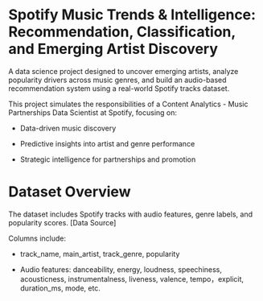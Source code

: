 # Spotify Music Trends &amp; Intelligence: Recommendation, Classification, and Emerging Artist Discovery
A data science project designed to uncover emerging artists, analyze popularity drivers across music genres, and build an audio-based recommendation system using a real-world Spotify tracks dataset.

This project simulates the responsibilities of a Content Analytics - Music Partnerships Data Scientist at Spotify, focusing on:

- Data-driven music discovery

- Predictive insights into artist and genre performance

- Strategic intelligence for partnerships and promotion
# Dataset Overview
The dataset includes Spotify tracks with audio features, genre labels, and popularity scores. [Data Source]

Columns include:

- track_name, main_artist, track_genre, popularity

- Audio features: danceability, energy, loudness, speechiness, acousticness, instrumentalness, liveness, valence, tempo，explicit, duration_ms, mode, etc.
